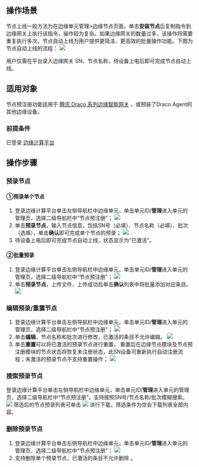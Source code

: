 

## 操作场景

节点上线一般方法为在边缘单元管理>边缘节点页面，单击**安装节点**后复制指令到边缘网关上执行该指令，操作较为复杂。如果边缘网关的数量过多，该操作将需要重复执行多次，节点自动上线为用户提供更简洁、更高效的批量操作功能。下图为节点自动上线的流程：
![](https://qcloudimg.tencent-cloud.cn/raw/f5b1837f87e9094ccd538d232c546235.png)

用户仅需在平台录入边缘网关 SN、节点名称，待设备上电后即可完成节点自动上线。

## 适用对象

节点预注册功能适用于 [腾讯 Draco 系列边缘智能网关](https://cloud.tencent.com/document/product/1118/60081) ，或预装了Draco Agent的其他边缘设备。 

### 前提条件

已登录 [边缘计算平台](https://console.cloud.tencent.com/iecp)

## 操作步骤

### 预录节点

#### ①预录单个节点

1. 登录边缘计算平台单击左侧导航栏中边缘单元，单击单元ID/**管理**进入单元的管理页，选择二级导航栏中“节点预注册”；
![](https://qcloudimg.tencent-cloud.cn/raw/1f4c1ac870a5e3853d0536c4352795b8.png)
2. 单击**预录节点**，输入节点信息，包括SN号（必填）、节点名称（必填）、批次（选填），单击**确认**即可完成单个节点的预录；
![](https://qcloudimg.tencent-cloud.cn/raw/e2664d7c75cda663db94a9b287e485bf.png)
3. 待设备上电后即可完成节点自动上线，状态显示为“已激活”。

####  ②批量预录

1. 登录边缘计算平台单击左侧导航栏中边缘单元，单击单元ID/**管理**进入单元的管理页，选择二级导航栏中“节点预注册”；
![](https://qcloudimg.tencent-cloud.cn/raw/94851b4121bc4a529c749ae03e5eea01.png)
2. 单击**预录节点**，上传文件，上传成功后单击**确认**列表中将批量添加对应条目。
![](https://qcloudimg.tencent-cloud.cn/raw/987804c4811bbdeb997c1431032f7f8d.png)

### 编辑预录/重置节点

1. 登录边缘计算平台单击左侧导航栏中边缘单元，单击单元ID/**管理**进入单元的管理页，选择二级导航栏中“节点预注册”；
![](https://qcloudimg.tencent-cloud.cn/raw/c3da51ec066abf43438872f6626ca32a.png)
2. 单击**编辑**，节点名称和批次进行修改，已激活的条目不允许编辑。
![](https://qcloudimg.tencent-cloud.cn/raw/71fc85ef6036608afd2be9b639bb34e2.png)
3. 单击**重置**可以将已激活的预录节点进行重置， 重置后在边缘节点模块及节点预注册模块的节点状态将恢复未注册状态，此SN设备可重新执行自动注册流程；未激活的预录节点不支持重置操作； 
![](https://qcloudimg.tencent-cloud.cn/raw/7f050b9eee7bc5d824d43ad413a8450d.png)

### 搜索预录节点

登录边缘计算平台单击左侧导航栏中边缘单元，单击单元ID/**管理**进入单元的管理页，选择二级导航栏中“节点预注册”，支持按照SN号/节点名称/批次模糊搜索。 
![](https://qcloudimg.tencent-cloud.cn/raw/cd845917607a3a68ea7e30e3687926d1.png)
筛选后的节点预录列表可单击 ![](https://qcloudimg.tencent-cloud.cn/raw/253b877f54256376267558932a2e9bc1.png) 进行下载，筛选条件为空会下载列表全部内容。

### 删除预录节点
1. 登录边缘计算平台单击左侧导航栏中边缘单元，单击单元ID/**管理**进入单元的管理页，选择二级导航栏中“节点预注册”；
![](https://qcloudimg.tencent-cloud.cn/raw/904cb05128a9c4ed6fed2ffdb3991494.png)
2. 支持删除单个预录节点，已激活的条目不允许删除 。
